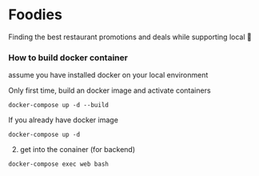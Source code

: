 # Foodies

Finding the best restaurant promotions and deals while supporting local 🍔

### How to build docker container
assume you have installed docker on your local environment

Only first time, build an docker image and activate containers
```
docker-compose up -d --build
```
If you already have docker image
```
docker-compose up -d
```
2. get into the conainer (for backend)
```
docker-compose exec web bash
```
